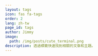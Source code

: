 ```yaml
---
layout: tags
icon: fas fa-tags
order: 2
lang: zh-tw
page_id: tags
author: Jimmy
image:
  path: /img/posts/cute_terminal.png
description: 透過標籤快速找到相關的文章和主題。
---
```

